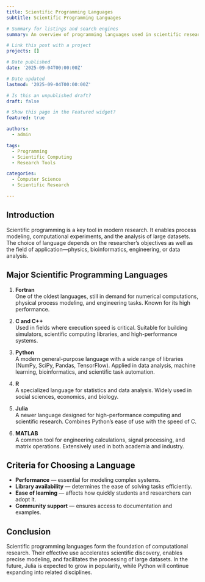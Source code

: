 ```yaml
---
title: Scientific Programming Languages
subtitle: Scientific Programming Languages

# Summary for listings and search engines
summary: An overview of programming languages used in scientific research. 

# Link this post with a project
projects: []

# Date published
date: '2025-09-04T00:00:00Z'

# Date updated
lastmod: '2025-09-04T00:00:00Z'

# Is this an unpublished draft?
draft: false

# Show this page in the Featured widget?
featured: true

authors:
  - admin

tags:
  - Programming
  - Scientific Computing
  - Research Tools

categories:
  - Computer Science
  - Scientific Research

---
```


## Introduction  

Scientific programming is a key tool in modern research. It enables process modeling, computational experiments, and the analysis of large datasets. The choice of language depends on the researcher’s objectives as well as the field of application—physics, bioinformatics, engineering, or data analysis.  

## Major Scientific Programming Languages  

1. **Fortran**  
   One of the oldest languages, still in demand for numerical computations, physical process modeling, and engineering tasks. Known for its high performance.  

2. **C and C++**  
   Used in fields where execution speed is critical. Suitable for building simulators, scientific computing libraries, and high-performance systems.  

3. **Python**  
   A modern general-purpose language with a wide range of libraries (NumPy, SciPy, Pandas, TensorFlow). Applied in data analysis, machine learning, bioinformatics, and scientific task automation.  

4. **R**  
   A specialized language for statistics and data analysis. Widely used in social sciences, economics, and biology.  

5. **Julia**  
   A newer language designed for high-performance computing and scientific research. Combines Python’s ease of use with the speed of C.  

6. **MATLAB**  
   A common tool for engineering calculations, signal processing, and matrix operations. Extensively used in both academia and industry.  

## Criteria for Choosing a Language  

- **Performance** — essential for modeling complex systems.  
- **Library availability** — determines the ease of solving tasks efficiently.  
- **Ease of learning** — affects how quickly students and researchers can adopt it.  
- **Community support** — ensures access to documentation and examples.  

## Conclusion  

Scientific programming languages form the foundation of computational research. Their effective use accelerates scientific discovery, enables precise modeling, and facilitates the processing of large datasets. In the future, Julia is expected to grow in popularity, while Python will continue expanding into related disciplines.  

